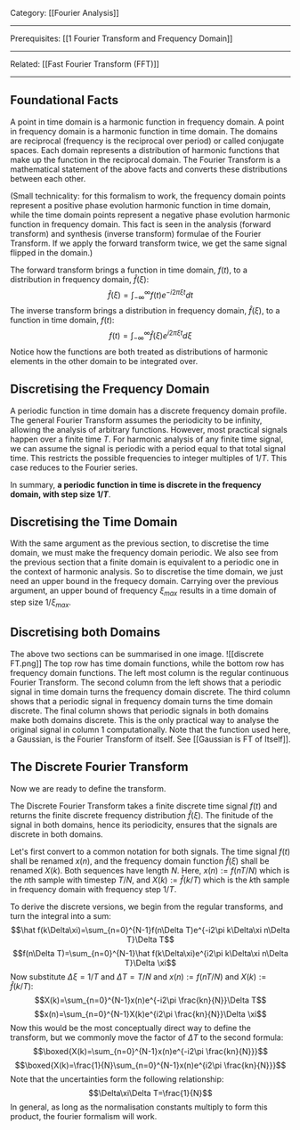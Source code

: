 Category: [[Fourier Analysis]]
___
Prerequisites: [[1 Fourier Transform and Frequency Domain]]
___
Related: [[Fast Fourier Transform (FFT)]]
___
## Foundational Facts
A point in time domain is a harmonic function in frequency domain. A point in frequency domain is a harmonic function in time domain. The domains are reciprocal (frequency is the reciprocal over period) or called conjugate spaces. Each domain represents a distribution of harmonic functions that make up the function in the reciprocal domain. The Fourier Transform is a mathematical statement of the above facts and converts these distributions between each other. 

(Small technicality: for this formalism to work, the frequency domain points represent a positive phase evolution harmonic function in time domain, while the time domain points represent a negative phase evolution harmonic function in frequency domain. This fact is seen in the analysis (forward transform) and synthesis (inverse transform) formulae of the Fourier Transform. If we apply the forward transform twice, we get the same signal flipped in the domain.)

The forward transform brings a function in time domain, $f(t)$, to a distribution in frequency domain, $\hat f(\xi)$: 
$$\hat f(\xi)=\int_{-\infty}^\infty f(t)e^{-i2\pi\xi t}dt$$
The inverse transform brings a distribution in frequency domain, $\hat f(\xi)$, to a function in time domain, $f(t)$:
$$f(t)=\int_{-\infty}^\infty\hat f(\xi)e^{i2\pi\xi t}d\xi$$
Notice how the functions are both treated as distributions of harmonic elements in the other domain to be integrated over. 
## Discretising the Frequency Domain
A periodic function in time domain has a discrete frequency domain profile. The general Fourier Transform assumes the periodicity to be infinity, allowing the analysis of arbitrary functions. However, most practical signals happen over a finite time $T$. For harmonic analysis of any finite time signal, we can assume the signal is periodic with a period equal to that total signal time. This restricts the possible frequencies to integer multiples of $1/T$. This case reduces to the Fourier series. 

In summary, **a periodic function in time is discrete in the frequency domain, with step size $1/T$**. 
## Discretising the Time Domain
With the same argument as the previous section, to discretise the time domain, we must make the frequency domain periodic. We also see from the previous section that a finite domain is equivalent to a periodic one in the context of harmonic analysis. So to discretise the time domain, we just need an upper bound in the frequecy domain. Carrying over the previous argument, an upper bound of frequency $\xi_{max}$ results in a time domain of step size $1/\xi_{max}$. 
## Discretising both Domains
The above two sections can be summarised in one image. 
![[discrete FT.png]]
The top row has time domain functions, while the bottom row has frequency domain functions. The left most column is the regular continuous Fourier Transform. The second column from the left shows that a periodic signal in time domain turns the frequency domain discrete. The third column shows that a periodic signal in frequency domain turns the time domain discrete. The final column shows that periodic signals in both domains make both domains discrete. This is the only practical way to analyse the original signal in column 1 computationally. Note that the function used here, a Gaussian, is the Fourier Transform of itself. See [[Gaussian is FT of Itself]].
## The Discrete Fourier Transform
Now we are ready to define the transform. 

The Discrete Fourier Transform takes a finite discrete time signal $f(t)$ and returns the finite discrete frequency distribution $\hat f(\xi)$. The finitude of the signal in both domains, hence its periodicity, ensures that the signals are discrete in both domains. 

Let's first convert to a common notation for both signals. The time signal $f(t)$ shall be renamed $x(n)$, and the frequency domain function $\hat f(\xi)$ shall be renamed $X(k)$. Both sequences have length $N$. Here, $x(n):=f(nT/N)$ which is the $n$th sample with timestep $T/N$, and $X(k):=\hat f(k/T)$ which is the $k$th sample in frequency domain with frequency step $1/T$. 

To derive the discrete versions, we begin from the regular transforms, and turn the integral into a sum: 
$$\hat f(k\Delta\xi)=\sum_{n=0}^{N-1}f(n\Delta T)e^{-i2\pi k\Delta\xi n\Delta T}\Delta T$$
$$f(n\Delta T)=\sum_{n=0}^{N-1}\hat f(k\Delta\xi)e^{i2\pi k\Delta\xi n\Delta T}\Delta \xi$$
Now substitute $\Delta\xi=1/T$ and $\Delta T=T/N$ and $x(n):=f(nT/N)$ and $X(k):=\hat f(k/T)$:
$$X(k)=\sum_{n=0}^{N-1}x(n)e^{-i2\pi \frac{kn}{N}}\Delta T$$
$$x(n)=\sum_{n=0}^{N-1}X(k)e^{i2\pi \frac{kn}{N}}\Delta \xi$$
Now this would be the most conceptually direct way to define the transform, but we commonly move the factor of $\Delta T$ to the second formula: 
$$\boxed{X(k)=\sum_{n=0}^{N-1}x(n)e^{-i2\pi \frac{kn}{N}}}$$
$$\boxed{X(k)=\frac{1}{N}\sum_{n=0}^{N-1}x(n)e^{i2\pi \frac{kn}{N}}}$$
Note that the uncertainties form the following relationship:
$$\Delta\xi\Delta T=\frac{1}{N}$$
In general, as long as the normalisation constants multiply to form this product, the fourier formalism will work. 